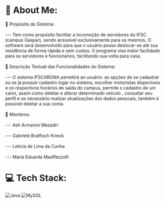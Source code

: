# 💫 About Me:
💭 Propósito do Sistema: <br><br>--- Tem como propósito facilitar a locomoção de servidores do IFSC (campus Gaspar), sendo acessível exclusivamente para os mesmos. O software será desenvolvido para que o usuário possa deslocar-se até sua residência de forma rápida e sem custos. O programa visa maior facilidade para os servidores e funcionários, facilitando sua volta para casa.<br><br>💭 Descrição Textual das Funcionalidades do Sistema:<br><br>--- O sistema IFSCARONA  permitirá ao usuário: as opções de se cadastrar ou se já possuir cadastro logar no sistema, escolher motoristas disponíveis e os respectivos horários de saída do campus, permite o cadastro de um carro, assim como deletar e alterar determinado veículo , consultar seu perfil e se necessário realizar atualizações dos dados pessoais, também é possível deletar a sua conta.<br><br>👥 Membros:<br><br>--- Ash Armanini Mezadri<br><br>--- Gabriele Bratfisch Krieck<br><br>--- Letícia de Lima da Cunha<br><br>--- Maria Eduarda Maaffezzolli


# 💻 Tech Stack:
![Java](https://img.shields.io/badge/java-%23ED8B00.svg?style=for-the-badge&logo=java&logoColor=white) ![MySQL](https://img.shields.io/badge/mysql-%2300f.svg?style=for-the-badge&logo=mysql&logoColor=white)
